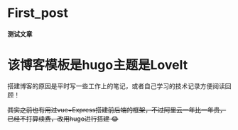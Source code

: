 # First_post



#### 测试文章

# 该博客模板是hugo主题是LoveIt

搭建博客的原因是平时写一些工作上的笔记，或者自己学习的技术记录方便阅读回顾！

~~其实之前也有用过vue+Express搭建前后端的框架，不过阿里云一年比一年贵，已经不打算续费，改用hugo进行搭建 😂~~
